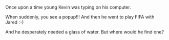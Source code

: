 Once upon a time young Kevin was typing on his computer.

When suddenly, you see a popup!!! And then he went to play FIFA with Jared :-)

And he desperately needed a glass of water.  But where would he find one?
